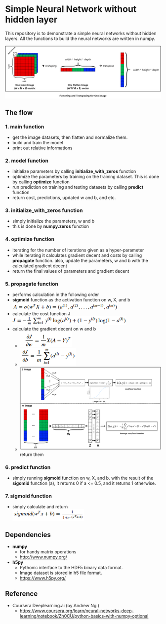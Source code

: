 # Simple Neural Network without hidden layer

This repository is to demonstrate a simple neural networks without hidden layers. All the functions to build the neural networks are written in numpy.

![alt text](/images/capture1.png)

## The flow
### 1. **main** function
 - get the image datasets, then flatten and normalize them.
 - build and train the model
 - print out relative informations
### 2. **model** function
 - initialize parameters by calling **initialize_with_zeros** function
 - optimize the parameters by training on the training dataset. This is done by calling **optimize** function
 - run prediction on training and testing datasets by calling **predict** function
 - return cost, predictions, updated w and b, and etc.
### 3. **initialize_with_zeros** function
 - simply initialize the parameters, w and b
 - this is done by **numpy.zeros** function
### 4. **optimize** function
 - iterating for the number of iterations given as a hyper-parameter
 - while iterating it calculates gradient decent and costs by calling **propagate** function. also, update the parameters, w and b with the calculated gradient decent
 - return the final values of parameters and gradient decent
### 5. **propagate** function
 - performs calculation in the following order
  - **sigmoid** function as the activation function on w, X, and b ![alt text](/images/activatoin.PNG)
  - calculate the cost function J <br/>![alt text](./images/cost.PNG)
  - calculate the gradient decent on w and b
    - ![alt text](/images/dw.PNG)
    - ![alt text](/images/db.PNG)
    - ![alt text](/images/capture2.png)
return them
### 6. **predict** function
 - simply running **sigmoid** function on w, X, and b. with the result of the **sigomid** function (a), it returns 0 if a <= 0.5, and it returns 1 otherwise.
### 7. **sigmoid** function
 - simply calculate and return <br/>![alt text](./images/sigmoid.PNG)

## Dependencies
- **numpy**
  - for handy matrix operations
  - http://www.numpy.org/
- **h5py**
  - Pythonic interface to the HDF5 binary data format.
  - Image dataset is stored in h5 file format.
  - https://www.h5py.org/

## Reference
- Coursera Deeplearning.ai (by Andrew Ng.)
  - https://www.coursera.org/learn/neural-networks-deep-learning/notebook/Zh0CU/python-basics-with-numpy-optional

